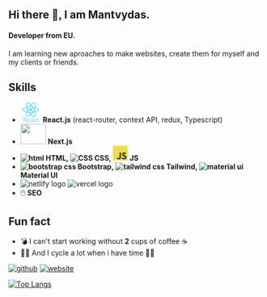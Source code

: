 ## Hi there 👋, I am  Mantvydas.
#### Developer from EU.
I am learning new aproaches to make websites, create them for myself and my clients or friends.

## Skills

- <img src="https://raw.githubusercontent.com/devicons/devicon/master/icons/react/react-original-wordmark.svg" alt="react" width="40" height="40"/> **React.js** (react-router, context API, redux, Typescript)
- <img src="https://upload.vectorlogo.zone/logos/nextjs/images/271afdac-aad3-4712-89fd-a25f63fd6dd4.svg" width="50" height="40" /> **Next.js**
-  **<img src="https://www.vectorlogo.zone/logos/w3_html5/w3_html5-icon.svg" alt="html" width="30" height="30" /> HTML, <img src="https://www.vectorlogo.zone/logos/w3_css/w3_css-icon.svg" alt="CSS" width="30" height="30" /> CSS, <img src="https://raw.githubusercontent.com/devicons/devicon/master/icons/javascript/javascript-original.svg" alt="JavaScript" width="30" height="30" /> JS**
- **<img src="https://www.vectorlogo.zone/logos/getbootstrap/getbootstrap-icon.svg" alt="bootstrap css" width="30" height="30" /> Bootstrap, <img src="https://www.vectorlogo.zone/logos/tailwindcss/tailwindcss-icon.svg" alt="tailwind css" width="30" height="30" /> Tailwind, <img src="https://seeklogo.com/images/M/material-ui-logo-5BDCB9BA8F-seeklogo.com.png" alt="material ui" width="40" height="40" /> Material UI**
- <img src="https://www.vectorlogo.zone/logos/netlify/netlify-ar21.svg" width="60" height="60" alt="netlify logo" /> <img src="https://logovtor.com/wp-content/uploads/2020/10/vercel-inc-logo-vector.png" alt="vercel logo" width="60" height="50" />
- 🖱️ **SEO**


## Fun fact
- 💣 I can't start working without **2** cups of coffee ☕ 
- 🚴‍♂️ And I cycle a lot when i have time 🚴‍♂️




[<img src='https://cdn.jsdelivr.net/npm/simple-icons@3.0.1/icons/github.svg' alt='github' height='40'>](https://github.com/Mancefas)    [<img src='https://cdn.jsdelivr.net/npm/simple-icons@3.0.1/icons/icloud.svg' alt='website' height='40'>](https://devportfolio.eu/)  

[![Top Langs](https://github-readme-stats.vercel.app/api/top-langs/?username=Mancefas)](https://github.com/anuraghazra/github-readme-stats)



